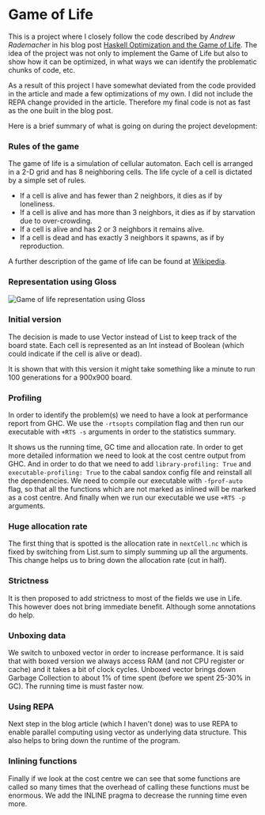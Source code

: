 Game of Life
============

This is a project where I closely follow the code described by *Andrew Rademacher*
in his blog post [Haskell Optimization and the Game of Life](http://blog.headcrab.info/haskell-optimization-and-the-game-of-life/).
The idea of the project was not only to implement the Game of Life but also to
show how it can be optimized, in what ways we can identify the problematic
chunks of code, etc.

As a result of this project I have somewhat deviated from the code provided in
the article and made a few optimizations of my own. I did not include the REPA
change provided in the article. Therefore my final code is not as fast as the
one built in the blog post.

Here is a brief summary of what is going on during the project development:

### Rules of the game ###

The game of life is a simulation of cellular automaton. Each cell is arranged in a 
2-D grid and has 8 neighboring cells. The life cycle of a cell is dictated by a
simple set of rules.

* If a cell is alive and has fewer than 2 neighbors, it dies as if by loneliness.
* If a cell is alive and has more than 3 neighbors, it dies as if by starvation due to over-crowding.
* If a cell is alive and has 2 or 3 neighbors it remains alive.
* If a cell is dead and has exactly 3 neighbors it spawns, as if by reproduction.

A further description of the game of life can be found at [Wikipedia](http://en.wikipedia.org/wiki/Conway%27s_Game_of_Life).

### Representation using Gloss ###

![Game of life representation using Gloss](http://ksaveljev.github.io/game-of-life.png)

### Initial version ###

The decision is made to use Vector instead of List to keep track of the board
state. Each cell is represented as an Int instead of Boolean (which could
indicate if the cell is alive or dead).

It is shown that with this version it might take something like a minute to run
100 generations for a 900x900 board.

### Profiling ###

In order to identify the problem(s) we need to have a look at performance report
from GHC. We use the `-rtsopts` compilation flag and then run our executable
with `+RTS -s` arguments in order to the statistics summary.

It shows us the running time, GC time and allocation rate. In order to get more
detailed information we need to look at the cost centre output from GHC. And in
order to do that we need to add `library-profiling: True` and
`executable-profiling: True` to the cabal sandox config file and reinstall all
the dependencies. We need to compile our executable with `-fprof-auto` flag, so
that all the functions which are not marked as inlined will be marked as a cost
centre. And finally when we run our executable we use `+RTS -p` arguments.

### Huge allocation rate ###

The first thing that is spotted is the allocation rate in `nextCell.nc` which is
fixed by switching from List.sum to simply summing up all the arguments. This
change helps us to bring down the allocation rate (cut in half).

### Strictness ###

It is then proposed to add strictness to most of the fields we use in Life. This
however does not bring immediate benefit. Although some annotations do help.

### Unboxing data ###

We switch to unboxed vector in order to increase performance. It is said that
with boxed version we always access RAM (and not CPU register or cache) and it
takes a bit of clock cycles. Unboxed vector brings down Garbage Collection to
about 1% of time spent (before we spent 25-30% in GC). The running time is must
faster now.

### Using REPA ###

Next step in the blog article (which I haven't done) was to use REPA to enable
parallel computing using vector as underlying data structure. This also helps to
bring down the runtime of the program.

### Inlining functions ###

Finally if we look at the cost centre we can see that some functions are called
so many times that the overhead of calling these functions must be enormous. We
add the INLINE pragma to decrease the running time even more.
